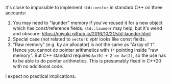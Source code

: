 It's close to impossible to implement `std::vector` in standard C++ on three accounts:

1. You may need to "launder" memory if you've reused it for a new object which has const/reference fields.
   `std::launder` may help, but it's weird and obscure: https://miyuki.github.io/2016/10/21/std-launder.html
2. Special case (not related to `vector`): vptr looks like const fields.
3. "Raw memory" (e.g. by an allocator) is not the same as "Array of `T`".
   Hence you cannot do pointer arithmetics with `T*` pointing inside "raw memory".
   But C++ standard requires `&v[0] + 2 == &v[2]`, so the use has to be able to do pointer arithmetics.
   This is presumably fixed in C++20 with no additional code.

I expect no practical implications.



